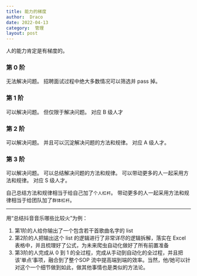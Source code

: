 ```yaml
---
title: 能力的梯度
author:  Draco
date: 2022-04-13
category:  管理
layout: post
---
```

人的能力肯定是有梯度的。

### 第 0 阶
无法解决问题。
招聘面试过程中绝大多数情况可以筛选并 pass 掉。

### 第 1 阶
可以解决问题。
但仅限于解决问题。
对应 B 级人才

### 第 2 阶
可以解决问题。
并且可以沉淀解决问题的方法和规律。
对应 A 级人才。

### 第 3 阶
可以解决问题。
可以总结解决问题的方法和规律。
可以带动更多的人一起采用方法和规律。
对应 S 级人才。

自己总结方法和规律相当于给自己加了`个人杠杆`。
带动更多的人一起采用方法和规律相当于给团队加了`群体杠杆`。

---

用“总结抖音音乐哪些比较火”为例：
1. 第1阶的人给你输出了一个包含若干首歌曲名字的 list
2. 第2阶的人把输出这个 list 的逻辑进行了非常详尽的逻辑拆解，落实在 Excel 表格中，并且梳理好了公式，为未来爬虫自动化做好了所有前置准备
3. 第3阶的人完成从 0 到 1 的全过程，完成从手动到自动化的全过程，并且把该’单点‘事项，融合到了整个SOP 流中提高端到端的效率。当然，他/她可以针对这个一个细节做到如此，做其他事情也是类似的方法论。




